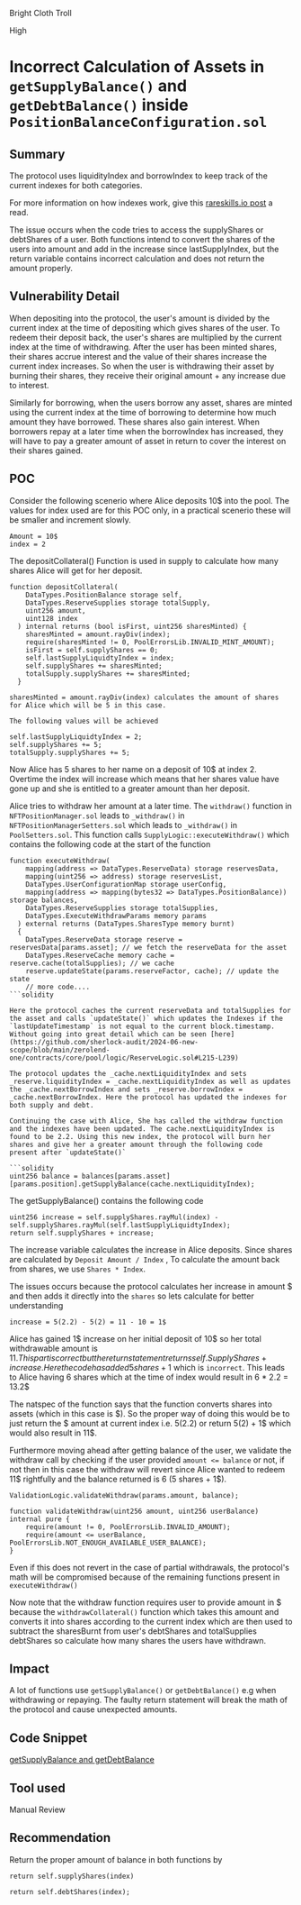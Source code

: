 Bright Cloth Troll

High

# Incorrect Calculation of Assets in `getSupplyBalance()` and `getDebtBalance()` inside `PositionBalanceConfiguration.sol`

## Summary

The protocol uses liquidityIndex and borrowIndex to keep track of the current indexes for both categories.

For more information on how indexes work, give this [rareskills.io post](https://www.rareskills.io/post/defi-interest-rate-indexes) a read.

The issue occurs when the code tries to access the supplyShares or debtShares of a user. Both functions intend to convert the shares of the users into amount and add in the increase since lastSupplyIndex, but the return variable contains incorrect calculation and does not return the amount properly.


## Vulnerability Detail

When depositing into the protocol, the user's amount is divided by the current index at the time of depositing which gives shares of the user. To redeem their deposit back, the user's shares are multiplied by the current index at the time of withdrawing. After the user has been minted shares, their shares accrue interest and the value of their shares increase the current index increases. So when the user is withdrawing their asset by burning their shares, they receive their original amount + any increase due to interest.

Similarly for borrowing, when the users borrow any asset, shares are minted using the current index at the time of borrowing to determine how much amount they have borrowed. These shares also gain interest. When borrowers repay at a later time when the borrowIndex has increased, they will have to pay a greater amount of asset in return to cover the interest on their shares gained. 

## POC

Consider the following scenerio where Alice deposits 10$ into the pool. The values for index used are for this POC only, in a practical scenerio these will be smaller and increment slowly.

```solidity
Amount = 10$
index = 2
```

The depositCollateral() Function is used in supply to calculate how many shares Alice will get for her deposit.

```solidity
function depositCollateral(
    DataTypes.PositionBalance storage self,
    DataTypes.ReserveSupplies storage totalSupply,
    uint256 amount,
    uint128 index
  ) internal returns (bool isFirst, uint256 sharesMinted) {
    sharesMinted = amount.rayDiv(index);
    require(sharesMinted != 0, PoolErrorsLib.INVALID_MINT_AMOUNT);
    isFirst = self.supplyShares == 0;
    self.lastSupplyLiquidtyIndex = index;
    self.supplyShares += sharesMinted;
    totalSupply.supplyShares += sharesMinted;
  }
```

```solidity
sharesMinted = amount.rayDiv(index) calculates the amount of shares for Alice which will be 5 in this case.

The following values will be achieved

self.lastSupplyLiquidtyIndex = 2;
self.supplyShares += 5;
totalSupply.supplyShares += 5;
```

Now Alice has 5 shares to her name on a deposit of 10$ at index 2. Overtime the index will increase which means that her shares value have gone up and she is entitled to a greater amount than her deposit. 

Alice tries to withdraw her amount at a later time. The `withdraw()` function in `NFTPositionManager.sol` leads to `_withdraw()` in `NFTPositionManagerSetters.sol` which leads to `_withdraw()` in `PoolSetters.sol`. This function calls `SupplyLogic::executeWithdraw()` which contains the following code at the start of the function

```solidity
function executeWithdraw(
    mapping(address => DataTypes.ReserveData) storage reservesData,
    mapping(uint256 => address) storage reservesList,
    DataTypes.UserConfigurationMap storage userConfig,
    mapping(address => mapping(bytes32 => DataTypes.PositionBalance)) storage balances,
    DataTypes.ReserveSupplies storage totalSupplies,
    DataTypes.ExecuteWithdrawParams memory params
  ) external returns (DataTypes.SharesType memory burnt) 
  {
    DataTypes.ReserveData storage reserve = reservesData[params.asset]; // we fetch the reserveData for the asset
    DataTypes.ReserveCache memory cache = reserve.cache(totalSupplies); // we cache 
    reserve.updateState(params.reserveFactor, cache); // update the state
    // more code....
```solidity

Here the protocol caches the current reserveData and totalSupplies for the asset and calls `updateState()` which updates the Indexes if the `lastUpdateTimestamp` is not equal to the current block.timestamp. Without going into great detail which can be seen [here](https://github.com/sherlock-audit/2024-06-new-scope/blob/main/zerolend-one/contracts/core/pool/logic/ReserveLogic.sol#L215-L239)

The protocol updates the _cache.nextLiquidityIndex and sets _reserve.liquidityIndex = _cache.nextLiquidityIndex as well as updates the _cache.nextBorrowIndex and sets _reserve.borrowIndex = _cache.nextBorrowIndex. Here the protocol has updated the indexes for both supply and debt. 

Continuing the case with Alice, She has called the withdraw function and the indexes have been updated. The cache.nextLiquidityIndex is found to be 2.2. Using this new index, the protocol will burn her shares and give her a greater amount through the following code present after `updateState()`

```solidity
uint256 balance = balances[params.asset][params.position].getSupplyBalance(cache.nextLiquidityIndex);
```

The getSupplyBalance() contains the following code
```solidity
uint256 increase = self.supplyShares.rayMul(index) - self.supplyShares.rayMul(self.lastSupplyLiquidtyIndex);
return self.supplyShares + increase;
```

The increase variable calculates the increase in Alice deposits. Since shares are calculated by `Deposit Amount / Index` , To calculate the amount back from shares, we use `Shares * Index`. 

The issues occurs because the protocol calculates her increase in amount $ and then adds it directly into the `shares` so lets calculate for better understanding

```solidity
increase = 5(2.2) - 5(2) = 11 - 10 = 1$
```

Alice has gained 1$ increase on her initial deposit of 10$ so her total withdrawable amount is 11$. This part is correct but the return statement returns self.SupplyShares + increase. Here the code has added 5 shares + 1$ which is `incorrect`. This leads to Alice having 6 shares which at the time of index would result in 6 * 2.2 = 13.2$

The natspec of the function says that the function converts shares into assets (which in this case is $). So the proper way of doing this would be to just return the $ amount at current index i.e. 5(2.2) or return 5(2) + 1$ which would also result in 11$.

Furthermore moving ahead after getting balance of the user, we validate the withdraw call by checking if the user provided 
`amount <= balance` or not, if not then in this case the withdraw will revert since Alice wanted to redeem 11$ rightfully and the balance returned is 6 (5 shares + 1$).

```solidity
ValidationLogic.validateWithdraw(params.amount, balance);
```

```solidity
function validateWithdraw(uint256 amount, uint256 userBalance) internal pure {
    require(amount != 0, PoolErrorsLib.INVALID_AMOUNT);
    require(amount <= userBalance, PoolErrorsLib.NOT_ENOUGH_AVAILABLE_USER_BALANCE);
}
```

Even if this does not revert in the case of partial withdrawals, the protocol's math will be compromised because of the remaining functions present in `executeWithdraw()`

Now note that the withdraw function requires user to provide amount in $ because the `withdrawCollateral()` function which takes this amount and converts it into shares according to the current index which are then used to subtract the sharesBurnt from user's debtShares and totalSupplies debtShares so calculate how many shares the users have withdrawn. 


## Impact

A lot of functions use `getSupplyBalance()` or `getDebtBalance()` e.g when withdrawing or repaying. The faulty return statement will break the math of the protocol and cause unexpected amounts.

## Code Snippet

[getSupplyBalance and getDebtBalance](https://github.com/sherlock-audit/2024-06-new-scope/blob/main/zerolend-one/contracts/core/pool/configuration/PositionBalanceConfiguration.sol#L120-L140)

## Tool used

Manual Review

## Recommendation

Return the proper amount of balance in both functions by

```solidity
return self.supplyShares(index)
```

```solidity
return self.debtShares(index);
```
